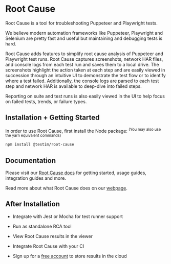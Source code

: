 # Root Cause

Root Cause is a tool for troubleshooting Puppeteer and Playwright tests.

We believe modern automation frameworks like Puppeteer, Playwright and Selenium are pretty fast and useful but maintaining and debugging tests is hard.

Root Cause adds features to simplify root cause analysis of Puppeteer and Playwright test runs. Root Cause captures screenshots, network HAR files, and console logs from each test run and saves them to a local drive. The screenshots highlight the action taken at each step and are easily viewed in succession through an intuitive UI to demonstrate the test flow or to identify where a test failed. Additionally, the console logs are parsed to each test step and network HAR is available to deep-dive into failed steps.

Reporting on suite and test runs is also easily viewed in the UI to help focus on failed tests, trends, or failure types. 

## Installation + Getting Started

In order to use Root Cause, first install the Node package:
<sup>(You may also use the yarn equivalent commands)</sup>
```sh
npm install @testim/root-cause 
```

## Documentation

Please visit our [Root Cause docs](https://help.testim.io/docs/testim-root-cause) for getting started, usage guides, integration guides and more. 

Read more about what Root Cause does on our [webpage](https://www.testim.io/root-cause/).

## After Installation

- Integrate with Jest or Mocha for test runner support

- Run as standalone RCA tool

- View Root Cause results in the viewer

- Integrate Root Cause with your CI

- Sign up for a [free account](https://app.testim.io) to store results in the cloud 

